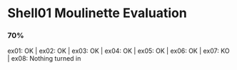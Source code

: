 # Shell01 Moulinette Evaluation
### 70%
ex01: OK | ex02: OK | ex03: OK | ex04: OK | ex05: OK | ex06: OK | ex07: KO | ex08: Nothing turned in

